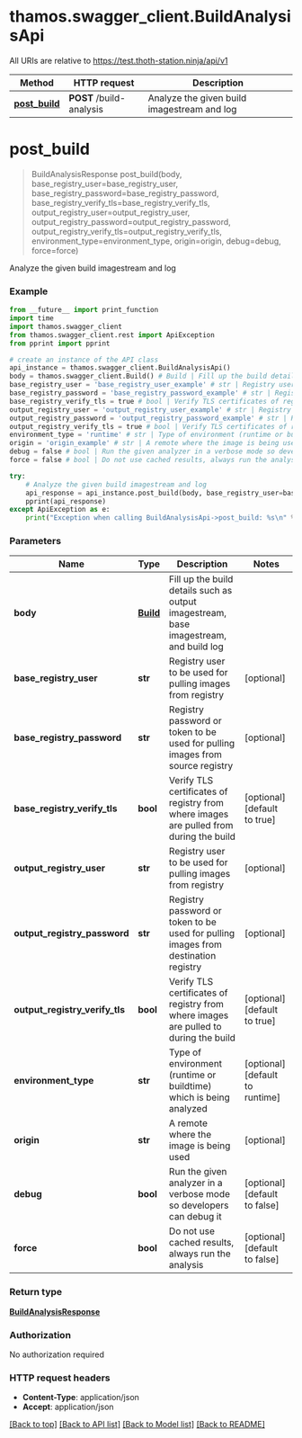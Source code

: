 # thamos.swagger_client.BuildAnalysisApi

All URIs are relative to https://test.thoth-station.ninja/api/v1

Method | HTTP request | Description
------------- | ------------- | -------------
[**post_build**](BuildAnalysisApi.md#post_build) | **POST** /build-analysis | Analyze the given build imagestream and log

# **post_build**
> BuildAnalysisResponse post_build(body, base_registry_user=base_registry_user, base_registry_password=base_registry_password, base_registry_verify_tls=base_registry_verify_tls, output_registry_user=output_registry_user, output_registry_password=output_registry_password, output_registry_verify_tls=output_registry_verify_tls, environment_type=environment_type, origin=origin, debug=debug, force=force)

Analyze the given build imagestream and log

### Example
```python
from __future__ import print_function
import time
import thamos.swagger_client
from thamos.swagger_client.rest import ApiException
from pprint import pprint

# create an instance of the API class
api_instance = thamos.swagger_client.BuildAnalysisApi()
body = thamos.swagger_client.Build() # Build | Fill up the build details such as output imagestream, base imagestream, and build log
base_registry_user = 'base_registry_user_example' # str | Registry user to be used for pulling images from registry  (optional)
base_registry_password = 'base_registry_password_example' # str | Registry password or token to be used for pulling images from source registry  (optional)
base_registry_verify_tls = true # bool | Verify TLS certificates of registry from where images are pulled from during the build  (optional) (default to true)
output_registry_user = 'output_registry_user_example' # str | Registry user to be used for pulling images from registry  (optional)
output_registry_password = 'output_registry_password_example' # str | Registry password or token to be used for pulling images from destination registry  (optional)
output_registry_verify_tls = true # bool | Verify TLS certificates of registry from where images are pulled to during the build  (optional) (default to true)
environment_type = 'runtime' # str | Type of environment (runtime or buildtime) which is being analyzed  (optional) (default to runtime)
origin = 'origin_example' # str | A remote where the image is being used  (optional)
debug = false # bool | Run the given analyzer in a verbose mode so developers can debug it  (optional) (default to false)
force = false # bool | Do not use cached results, always run the analysis  (optional) (default to false)

try:
    # Analyze the given build imagestream and log
    api_response = api_instance.post_build(body, base_registry_user=base_registry_user, base_registry_password=base_registry_password, base_registry_verify_tls=base_registry_verify_tls, output_registry_user=output_registry_user, output_registry_password=output_registry_password, output_registry_verify_tls=output_registry_verify_tls, environment_type=environment_type, origin=origin, debug=debug, force=force)
    pprint(api_response)
except ApiException as e:
    print("Exception when calling BuildAnalysisApi->post_build: %s\n" % e)
```

### Parameters

Name | Type | Description  | Notes
------------- | ------------- | ------------- | -------------
 **body** | [**Build**](Build.md)| Fill up the build details such as output imagestream, base imagestream, and build log |
 **base_registry_user** | **str**| Registry user to be used for pulling images from registry  | [optional]
 **base_registry_password** | **str**| Registry password or token to be used for pulling images from source registry  | [optional]
 **base_registry_verify_tls** | **bool**| Verify TLS certificates of registry from where images are pulled from during the build  | [optional] [default to true]
 **output_registry_user** | **str**| Registry user to be used for pulling images from registry  | [optional]
 **output_registry_password** | **str**| Registry password or token to be used for pulling images from destination registry  | [optional]
 **output_registry_verify_tls** | **bool**| Verify TLS certificates of registry from where images are pulled to during the build  | [optional] [default to true]
 **environment_type** | **str**| Type of environment (runtime or buildtime) which is being analyzed  | [optional] [default to runtime]
 **origin** | **str**| A remote where the image is being used  | [optional]
 **debug** | **bool**| Run the given analyzer in a verbose mode so developers can debug it  | [optional] [default to false]
 **force** | **bool**| Do not use cached results, always run the analysis  | [optional] [default to false]

### Return type

[**BuildAnalysisResponse**](BuildAnalysisResponse.md)

### Authorization

No authorization required

### HTTP request headers

 - **Content-Type**: application/json
 - **Accept**: application/json

[[Back to top]](#) [[Back to API list]](../README.md#documentation-for-api-endpoints) [[Back to Model list]](../README.md#documentation-for-models) [[Back to README]](../README.md)

